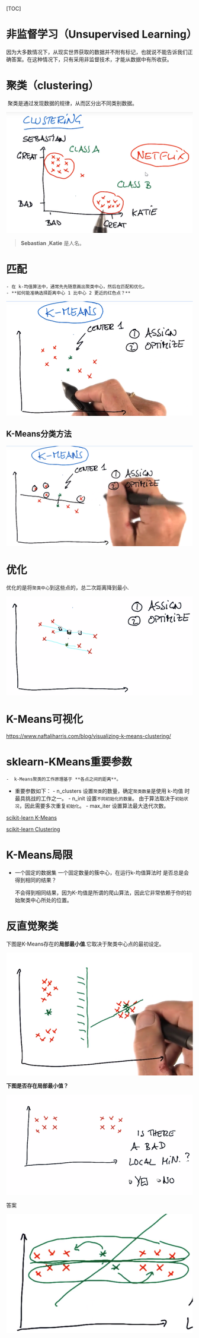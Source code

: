 [TOC]

# 非监督学习（Unsupervised Learning）

​	因为大多数情况下，从现实世界获取的数据并不附有标记，也就说不能告诉我们正确答案。在这种情况下，只有采用非监督技术，才能从数据中有所收获。

# 聚类（clustering）

​	聚类是通过发现数据的规律，从而区分出不同类别数据。

![1567392095337](assets/1567392095337.png)

> **Sebastian** ,**Katie**  是人名。



# 匹配

	- 在 k-均值算法中，通常先先随意画出聚类中心，然后在匹配和优化。
	- **如何能准确选择距离中心 1 比中心 2 更近的红色点？**

![1567393390397](assets/1567393390397.png)

## K-Means分类方法

![1567395034280](assets/1567395034280.png)

# 优化

优化的是将`聚类中心`到这些点的，总二次距离降到最小.

![1567394739237](assets/1567394739237.png)





# K-Means可视化

 https://www.naftaliharris.com/blog/visualizing-k-means-clustering/



# sklearn-KMeans重要参数

    -  k-Means聚类的工作原理基于 **各点之间的距离**。
   -  重要参数如下：
          -  n_clusters   设置`聚类`的数量，确定`聚类数量`是使用 k-均值 时最具挑战的工作之一。
          -   n_init          设置`不同初始化的数量`。 由于算法取决于`初始状况`，因此需要多次重复`初始化`。
          -  max_iter     设置算法最大迭代次数。

[scikit-learn K-Means](https://scikit-learn.org/stable/modules/generated/sklearn.cluster.KMeans.html)

[scikit-learn Clustering](https://scikit-learn.org/stable/modules/clustering.html)



# K-Means局限

- 一个固定的数据集 一个固定数量的簇中心，在运行k-均值算法时 是否总是会得到相同的结果？

  不会得到相同结果，因为K-均值是所谓的爬山算法，因此它非常依赖于你的初始聚类中心所处的位置。



# 反直觉聚类

下图是K-Means存在的**局部最小值**.它取决于聚类中心点的最初设定。

![1567407364464](assets/1567407364464.png)

**下图是否存在局部最小值？**

![1567409805172](assets/1567409805172.png)

答案

![1567409763001](assets/1567409763001.png)